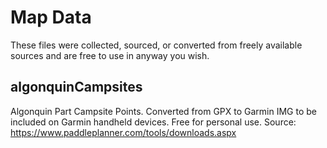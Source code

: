 # Map Data
These files were collected, sourced, or converted from freely available sources and are free to use in anyway you wish.

## algonquinCampsites
Algonquin Part Campsite Points. Converted from GPX to Garmin IMG to be included on Garmin handheld devices. Free for personal use. 
Source: https://www.paddleplanner.com/tools/downloads.aspx
